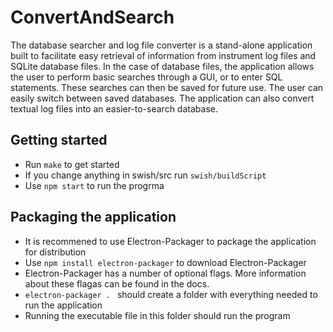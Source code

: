 # ConvertAndSearch
The database searcher and log file converter is a stand-alone
application built to facilitate easy retrieval of information from
instrument log files and SQLite database files.
In the case of
database files, the application allows the user to perform basic
searches through a GUI, or to enter SQL statements. These searches can
then be saved for future use. The user can easily switch between saved
databases. The application can
also convert textual log files into an easier-to-search database.

## Getting started
* Run `make` to get started
* If you change anything in swish/src run `swish/buildScript`
* Use `npm start` to run the progrma

## Packaging the application
* It is recommened to use Electron-Packager to package the application for distribution
* Use `npm install electron-packager` to download Electron-Packager
* Electron-Packager has a number of optional flags. More information about these flagas can be found in the docs.
* `electron-packager . ` should create a folder with everything needed to run the application
* Running the executable file in this folder should run the program


